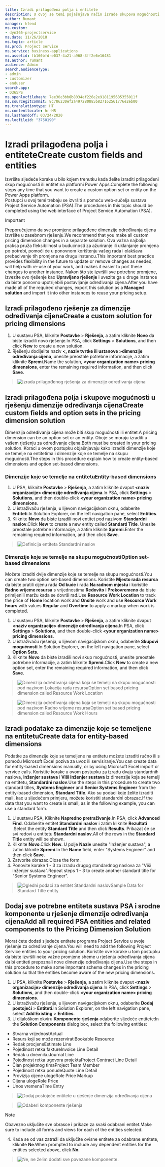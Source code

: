 ```yaml
---
title: Izradi prilagođena polja i entitete
description: U ovoj se temi pojašnjava način izrade skupova mogućnosti i entiteta u vlastitom rješenju na platformi Power Apps.
author: Rumant
manager: kfend
ms.custom:
- dyn365-projectservice
ms.date: 11/26/2018
ms.topic: article
ms.prod: Project Service
ms.service: business-applications
ms.assetid: fb160bfd-e037-4a21-a968-3ff2e6e16481
ms.author: rumant
audience: Admin
search.audienceType:
- admin
- customizer
- enduser
search.app:
- D365PS
ms.openlocfilehash: 7ee30e3bb6b8034ef226e2e9181195685355011f
ms.sourcegitcommit: 8c786230ef2a497280885b827162561776e2eb00
ms.translationtype: HT
ms.contentlocale: hr-HR
ms.lasthandoff: 03/24/2020
ms.locfileid: "3750190"
---
```

# <a name="create-custom-fields-and-entities"></a><span data-ttu-id="f0aac-103">Izradi prilagođena polja i entitete</span><span class="sxs-lookup"><span data-stu-id="f0aac-103">Create custom fields and entities</span></span> 

<span data-ttu-id="f0aac-104">Izvršite sljedeće korake u bilo kojem trenutku kada želite izraditi prilagođeni skup mogućnosti ili entitet na platformi Power Apps.</span><span class="sxs-lookup"><span data-stu-id="f0aac-104">Complete the following steps any time that you want to create a custom option set or entity on the Power Apps platform.</span></span>  
<span data-ttu-id="f0aac-105">Postupci u ovoj temi trebaju se izvršiti s pomoću web-sučelja sustava Project Service Automation (PSA).</span><span class="sxs-lookup"><span data-stu-id="f0aac-105">The procedures in this topic should be completed using the web interface of Project Service Automation (PSA).</span></span>

> [!IMPORTANT]
> <span data-ttu-id="f0aac-106">Preporučujemo da sve promjene prilagođene dimenzije određivanja cijena izvršite u zasebnom rješenju.</span><span class="sxs-lookup"><span data-stu-id="f0aac-106">We recommend that you make all custom pricing dimension changes in a separate solution.</span></span> <span data-ttu-id="f0aac-107">Ova važna najbolja praksa pruža fleksibilnost u budućnosti za ažuriranje ili uklanjanje promjena po potrebi, pomoći će u ponovnom korištenju vašeg rada i olakšava prebacivanje tih promjena na drugu instancu.</span><span class="sxs-lookup"><span data-stu-id="f0aac-107">This important best practice provides flexibility in the future to update or remove changes as needed, will help with re-use of your work, and makes it easier to port these changes to another instance.</span></span> <span data-ttu-id="f0aac-108">Nakon što ste izvršili sve potrebne promjene, izvezite ovo rješenje kao **Upravljano rješenje** i uvezite ga u druge instance da biste ponovno upotrijebili postavljanje određivanja cijena.</span><span class="sxs-lookup"><span data-stu-id="f0aac-108">After you have made all of the required changes, export this solution as a **Managed solution** and import it into other instances to reuse your pricing setup.</span></span>


## <a name="create-a-custom-solution-for-pricing-dimensions"></a><span data-ttu-id="f0aac-109">Izradi prilagođeno rješenje za dimenzije određivanja cijena</span><span class="sxs-lookup"><span data-stu-id="f0aac-109">Create a custom solution for pricing dimensions</span></span>
1. <span data-ttu-id="f0aac-110">U sustavu PSA, kliknite **Postavke** > **Rješenja**, a zatim kliknite **Novo** da biste izradili novo rješenje.</span><span class="sxs-lookup"><span data-stu-id="f0aac-110">In PSA, click **Settings** > **Solutions**, and then click **New** to create a new solution.</span></span> 
2. <span data-ttu-id="f0aac-111">Rješenju dodijelite naziv **\<, naziv tvrtke ili ustanove >dimenzije određivanja cijena**, unesite preostale potrebne informacije, a zatim kliknite **Spremi**.</span><span class="sxs-lookup"><span data-stu-id="f0aac-111">Name the solution, **\<your organization name> pricing dimensions**, enter the remaining required information, and then click **Save**.</span></span>

> ![Izrada prilagođenog rješenja za dimenzije određivanja cijena](media/Creation-of-custom-pricing-dimension-solution.PNG)
  
## <a name="create-custom-fields-and-option-sets-in-the-pricing-dimension-solution"></a><span data-ttu-id="f0aac-113">Izradi prilagođena polja i skupove mogućnosti u rješenju dimenzije određivanja cijena</span><span class="sxs-lookup"><span data-stu-id="f0aac-113">Create custom fields and option sets in the pricing dimension solution</span></span>

<span data-ttu-id="f0aac-114">Dimenzija određivanja cijena može biti skup mogućnosti ili entitet.</span><span class="sxs-lookup"><span data-stu-id="f0aac-114">A pricing dimension can be an option set or an entity.</span></span> <span data-ttu-id="f0aac-115">Oboje se moraju izraditi u vašem rješenju za određivanje cijena.</span><span class="sxs-lookup"><span data-stu-id="f0aac-115">Both must be created in your pricing solution.</span></span> <span data-ttu-id="f0aac-116">Koraci u ovom postupku objašnjavaju kako izraditi dimenzije koje se temelje na entitetima i dimenzije koje se temelje na skupu mogućnosti.</span><span class="sxs-lookup"><span data-stu-id="f0aac-116">The steps in this procedure explain how to create entity-based dimensions and option set-based dimensions.</span></span>

### <a name="entity-based-dimensions"></a><span data-ttu-id="f0aac-117">Dimenzije koje se temelje na entitetu</span><span class="sxs-lookup"><span data-stu-id="f0aac-117">Entity-based dimensions</span></span>

1. <span data-ttu-id="f0aac-118">U PSA, kliknite **Postavke** > **Rješenja**, a zatim kliknite dvaput **\<naziv organizacije> dimenzije određivanja cijena**.</span><span class="sxs-lookup"><span data-stu-id="f0aac-118">In PSA, click **Settings** > **Solutions**, and then double-click **\<your organization name> pricing dimensions**.</span></span>
2. <span data-ttu-id="f0aac-119">U istraživaču rješenja, u lijevom navigacijskom oknu, odaberite **Entiteti**.</span><span class="sxs-lookup"><span data-stu-id="f0aac-119">In Solution Explorer, on the left navigation pane, select **Entities**.</span></span>
3. <span data-ttu-id="f0aac-120">Kliknite **Novo** da biste izradili novi entitet pod nazivom **Standardni naslov**.</span><span class="sxs-lookup"><span data-stu-id="f0aac-120">Click **New** to create a new entity called **Standard Title**.</span></span> <span data-ttu-id="f0aac-121">Unesite preostale potrebne informacije, a zatim kliknite **Spremi**.</span><span class="sxs-lookup"><span data-stu-id="f0aac-121">Enter the remaining required information, and then click **Save**.</span></span>

> ![Definicija entiteta Standardni naslov](media/Standard-Title-entity-definition.png)


### <a name="option-set-based-dimensions"></a><span data-ttu-id="f0aac-123">Dimenzije koje se temelje na skupu mogućnosti</span><span class="sxs-lookup"><span data-stu-id="f0aac-123">Option set-based dimensions</span></span> 
<span data-ttu-id="f0aac-124">Možete izraditi dvije dimenzije koje se temelje na skupu mogućnosti.</span><span class="sxs-lookup"><span data-stu-id="f0aac-124">You can create two option set-based dimensions.</span></span> <span data-ttu-id="f0aac-125">Koristite **Mjesto rada resursa** da biste pratili cijenu rada **Od kuće** i rada **Na radnom mjestu** i koristite **Radno vrijeme resursa** s vrijednostima **Redovito** i **Prekovremeno** da biste primijenili maržu kada se dovrši rad.</span><span class="sxs-lookup"><span data-stu-id="f0aac-125">Use **Resource Work Location** to track the price of **Home** location work and **Onsite** work and use **Resource Work hours** with values **Regular** and **Overtime** to apply a markup when work is completed.</span></span>


1. <span data-ttu-id="f0aac-126">U sustavu PSA, kliknite **Postavke** > **Rješenja**, a zatim kliknite dvaput  **\<naziv organizacije> dimenzije određivanja cijena**.</span><span class="sxs-lookup"><span data-stu-id="f0aac-126">In PSA, click **Settings** > **Solutions**, and then double-click  **\<your organization name> pricing dimensions**.</span></span> 
2. <span data-ttu-id="f0aac-127">U istraživaču rješenja, u lijevom navigacijskom oknu, odaberite  **Skupovi mogućnosti**.</span><span class="sxs-lookup"><span data-stu-id="f0aac-127">In Solution Explorer, on the left navigation pane, select  **Option Sets**.</span></span> 
3. <span data-ttu-id="f0aac-128">Kliknite **Novo** da biste izradili novi skup mogućnosti, unesite preostale potrebne informacije, a zatim kliknite **Spremi.**</span><span class="sxs-lookup"><span data-stu-id="f0aac-128">Click **New** to create a new option set, enter the remaining required information, and then click **Save**.</span></span>

> ![<span data-ttu-id="f0aac-129">Dimenzija određivanja cijena koja se temelji na skupu mogućnosti pod nazivom Lokacija rada resursa</span><span class="sxs-lookup"><span data-stu-id="f0aac-129">Option set based pricing dimension called Resource Work Location</span></span> ](media/Option-set-PD-called-Resource-Work-Location.png)

> ![<span data-ttu-id="f0aac-130">Dimenzija određivanja cijena koja se temelji na skupu mogućnosti pod nazivom Radno vrijeme resursa</span><span class="sxs-lookup"><span data-stu-id="f0aac-130">Option set based pricing dimension called Resource Work Hours</span></span> ](media/Option-set-PD-called-Resource-Work-Hours.PNG)


## <a name="create-data-for-entity-based-dimensions"></a><span data-ttu-id="f0aac-131">Izradi podatake za dimenzije koje se temeljene na entitetu</span><span class="sxs-lookup"><span data-stu-id="f0aac-131">Create data for entity-based dimensions</span></span>

<span data-ttu-id="f0aac-132">Podatke za dimenzije koje se temeljene na entitetu možete izraditi ručno ili s pomoću Microsoft Excel poziva za uvoz ili servisiranje.</span><span class="sxs-lookup"><span data-stu-id="f0aac-132">You can create data for entity-based dimensions manually, or by using Microsoft Excel import or service calls.</span></span> <span data-ttu-id="f0aac-133">Koristite korake u ovom postupku za izradu dvaju standardnih naslova, **Inženjer sustava** i **Viši inženjer sustava** iz dimenzije koja se temelji na entitetu, **Standardni naslov**.</span><span class="sxs-lookup"><span data-stu-id="f0aac-133">Use the steps in this procedure to create two standard titles, **Systems Engineer** and **Senior Systems Engineer** from the entity-based dimension, **Standard Title**.</span></span> <span data-ttu-id="f0aac-134">Ako su podaci koje želite izraditi mali, kao u sljedećem primjeru, možete koristiti standardni obrazac.</span><span class="sxs-lookup"><span data-stu-id="f0aac-134">If the data that you want to create is small, as in the following example, you can use a standard form.</span></span>

1. <span data-ttu-id="f0aac-135">U sustavu PSA, Kliknite **Napredno pretraživanje**.</span><span class="sxs-lookup"><span data-stu-id="f0aac-135">In PSA, click **Advanced Find**.</span></span> <span data-ttu-id="f0aac-136">Odaberite entitet **Standardni naslov** i zatim kliknite **Rezultati** .</span><span class="sxs-lookup"><span data-stu-id="f0aac-136">Select the entity **Standard Title** and then click **Results**.</span></span> <span data-ttu-id="f0aac-137">Prikazat će se svi redovi u entitetu **Standardni naslov**.</span><span class="sxs-lookup"><span data-stu-id="f0aac-137">All of the rows in the **Standard Title** entity will be shown.</span></span>
2. <span data-ttu-id="f0aac-138">Kliknite **Novo**.</span><span class="sxs-lookup"><span data-stu-id="f0aac-138">Click **New**.</span></span> <span data-ttu-id="f0aac-139">U polje **Naziv** unesite "Inženjer sustava", a zatim kliknite **Spremi**.</span><span class="sxs-lookup"><span data-stu-id="f0aac-139">In the **Name** field, enter "Systems Engineer" and then click **Save**.</span></span>
3. <span data-ttu-id="f0aac-140">Zatvorite obrazac.</span><span class="sxs-lookup"><span data-stu-id="f0aac-140">Close the form.</span></span> 
4. <span data-ttu-id="f0aac-141">Ponovite korake 1 - 3 za izradu drugog standardnog naslova za "Viši inženjer sustava".</span><span class="sxs-lookup"><span data-stu-id="f0aac-141">Repeat steps 1 - 3 to create another standard title for "Senior Systems Engineer".</span></span>

> ![<span data-ttu-id="f0aac-142">Ogledni podaci za entitet Standardni naslov</span><span class="sxs-lookup"><span data-stu-id="f0aac-142">Sample Data for Standard Title entity</span></span> ](media/ST-data.png)

## <a name="add-all-required-psa-entities-and-related-components-to-the-pricing-dimension-solution"></a><span data-ttu-id="f0aac-143">Dodaj sve potrebne entiteta sustava PSA i srodne komponente u rješenje dimenzije određivanja cijena</span><span class="sxs-lookup"><span data-stu-id="f0aac-143">Add all required PSA entities and related components to the Pricing Dimension Solution</span></span>
<span data-ttu-id="f0aac-144">Morat ćete dodati sljedeće entitete programa Project Service u svoje rješenje za određivanje cijena.</span><span class="sxs-lookup"><span data-stu-id="f0aac-144">You will need to add the following Project Service entities to your pricing solution.</span></span> <span data-ttu-id="f0aac-145">Koristite ove korake u tom postupku da biste izvršili neke važne promjene sheme u rješenju određivanja cijena da bi entiteti prepoznali nove dimenzije određivanja cijena.</span><span class="sxs-lookup"><span data-stu-id="f0aac-145">Use the steps in this procedure to make some important schema changes in the pricing solution so that the entities become aware of the new pricing dimensions.</span></span>

1. <span data-ttu-id="f0aac-146">U PSA, kliknite **Postavke** > **Rješenja**, a zatim kliknite dvaput **\<naziv organizacije> dimenzije određivanja cijena**.</span><span class="sxs-lookup"><span data-stu-id="f0aac-146">In PSA, click **Settings** > **Solutions**, and then double-click **\<your organization name> pricing dimensions**.</span></span> 
2. <span data-ttu-id="f0aac-147">U istraživaču rješenja, u lijevom navigacijskom oknu, odaberite **Dodaj postojeći** > **Entiteti**.</span><span class="sxs-lookup"><span data-stu-id="f0aac-147">In Solution Explorer, on the left navigation pane, select **Add Existing** > **Entities**.</span></span>
3. <span data-ttu-id="f0aac-148">U dijaloškom okviru **Komponente rješenja** odaberite sljedeće entitete:</span><span class="sxs-lookup"><span data-stu-id="f0aac-148">In the **Solution Components** dialog box, select the following entities:</span></span>

- <span data-ttu-id="f0aac-149">Stvarna vrijednost</span><span class="sxs-lookup"><span data-stu-id="f0aac-149">Actual</span></span>
- <span data-ttu-id="f0aac-150">Resurs koji se može rezervirati</span><span class="sxs-lookup"><span data-stu-id="f0aac-150">Bookable Resource</span></span>
- <span data-ttu-id="f0aac-151">Redak procjene</span><span class="sxs-lookup"><span data-stu-id="f0aac-151">Estimate Line</span></span>
- <span data-ttu-id="f0aac-152">Pojedinost retka fakture</span><span class="sxs-lookup"><span data-stu-id="f0aac-152">Invoice Line Detail</span></span>
- <span data-ttu-id="f0aac-153">Redak u dnevniku</span><span class="sxs-lookup"><span data-stu-id="f0aac-153">Journal Line</span></span>
- <span data-ttu-id="f0aac-154">Pojedinost retka ugovora projekta</span><span class="sxs-lookup"><span data-stu-id="f0aac-154">Project Contract Line Detail</span></span>
- <span data-ttu-id="f0aac-155">Član projektnog tima</span><span class="sxs-lookup"><span data-stu-id="f0aac-155">Project Team Member</span></span>
- <span data-ttu-id="f0aac-156">Pojedinost retka ponude</span><span class="sxs-lookup"><span data-stu-id="f0aac-156">Quote Line Detail</span></span>
- <span data-ttu-id="f0aac-157">Provizija cijene uloge</span><span class="sxs-lookup"><span data-stu-id="f0aac-157">Role Price Markup</span></span>
- <span data-ttu-id="f0aac-158">Cijena uloge</span><span class="sxs-lookup"><span data-stu-id="f0aac-158">Role Price</span></span> 
- <span data-ttu-id="f0aac-159">Unos vremena</span><span class="sxs-lookup"><span data-stu-id="f0aac-159">Time Entry</span></span> 

> ![Dodaj postojeće entitete u rješenje dimenzija određivanja cijena](media/Existing-entities-to-PD-solution.png)

> ![Odaberi komponente rješenja](media/Dimension-Components.png)

> [!NOTE]
> <span data-ttu-id="f0aac-162">Obavezno uključite sve obrasce i prikaze za svaki odabrani entitet.</span><span class="sxs-lookup"><span data-stu-id="f0aac-162">Make sure to include all forms and views for each of the entities selected.</span></span>

4. <span data-ttu-id="f0aac-163">Kada se od vas zatraži da uključite ovisne entitete za odabrane entitete, kliknite **Ne**.</span><span class="sxs-lookup"><span data-stu-id="f0aac-163">When prompted to include any dependent entities for the entities selected above, click **No**.</span></span>

> ![Ne, ne želim dodati sve povezane komponente.](media/Do-not-include-required.png)


